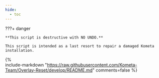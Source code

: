 ```yaml
---
hide:
  - toc
---
```

???+ danger
    
    **This script is destructive with NO UNDO.**

    This script is intended as a last resort to repair a damaged Kometa installation.
    
{%    
  include-markdown "https://raw.githubusercontent.com/Kometa-Team/Overlay-Reset/develop/README.md"
  comments=false
%}
